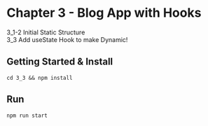 # Chapter 3 - Blog App with Hooks

3_1-2 Initial Static Structure  
3_3 Add useState Hook to make Dynamic!  

## Getting Started & Install

```
cd 3_3 && npm install
```

## Run

```
npm run start
```